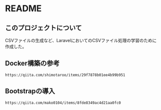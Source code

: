 # README

## このプロジェクトについて

CSVファイルの生成など、LaravelにおいてのCSVファイル処理の学習のために作成した。

## Docker構築の参考

```
https://qiita.com/shimotaroo/items/29f7878b01ee4b99b951
```

## Bootstrapの導入

```
https://qiita.com/mako0104/items/8fde8349ac4d21aa0fc0
```